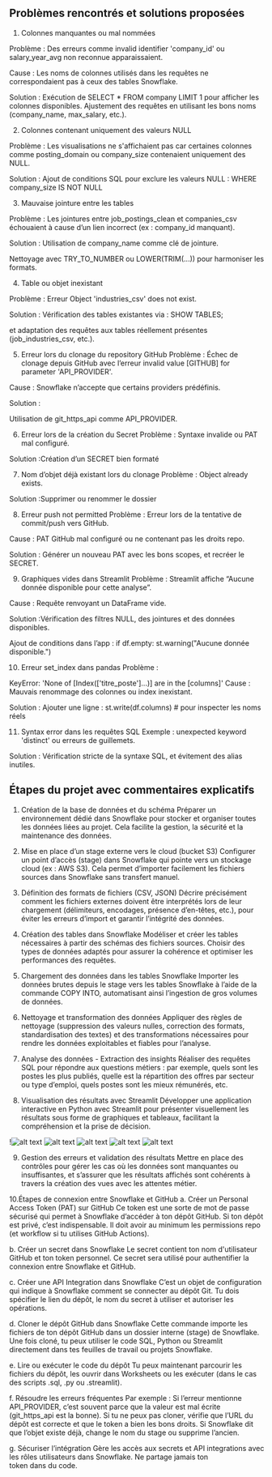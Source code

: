 ## Problèmes rencontrés et solutions proposées

1. Colonnes manquantes ou mal nommées

Problème : Des erreurs comme invalid identifier 'company_id' ou salary_year_avg non reconnue apparaissaient.

Cause : Les noms de colonnes utilisés dans les requêtes ne correspondaient pas à ceux des tables Snowflake.

Solution : Exécution de SELECT * FROM company LIMIT 1 pour afficher les colonnes disponibles. Ajustement des requêtes en utilisant les bons noms (company_name, max_salary, etc.).


 2. Colonnes contenant uniquement des valeurs NULL

Problème : Les visualisations ne s'affichaient pas car certaines colonnes comme posting_domain ou company_size contenaient uniquement des NULL.

Solution : Ajout de conditions SQL pour exclure les valeurs NULL :
WHERE company_size IS NOT NULL

3. Mauvaise jointure entre les tables

Problème : Les jointures entre job_postings_clean et companies_csv échouaient à cause d’un lien incorrect (ex : company_id manquant).

Solution :
Utilisation de company_name comme clé de jointure.

Nettoyage avec TRY_TO_NUMBER ou LOWER(TRIM(...)) pour harmoniser les formats.

4. Table ou objet inexistant

Problème : Erreur Object 'industries_csv' does not exist.

Solution : Vérification des tables existantes via :
SHOW TABLES;

et adaptation des requêtes aux tables réellement présentes (job_industries_csv, etc.).

5. Erreur lors du clonage du repository GitHub
Problème : Échec de clonage depuis GitHub avec l’erreur invalid value [GITHUB] for parameter 'API_PROVIDER'.

Cause : Snowflake n’accepte que certains providers prédéfinis.

Solution :

Utilisation de git_https_api comme API_PROVIDER.

6. Erreur lors de la création du Secret
Problème : Syntaxe invalide ou PAT mal configuré.

Solution :Création d’un SECRET bien formaté 

7. Nom d’objet déjà existant lors du clonage
Problème : Object already exists.

Solution :Supprimer ou renommer le dossier 

8. Erreur push not permitted
Problème : Erreur lors de la tentative de commit/push vers GitHub.

Cause : PAT GitHub mal configuré ou ne contenant pas les droits repo.

Solution : Générer un nouveau PAT avec les bons scopes, et recréer le SECRET.

9. Graphiques vides dans Streamlit
Problème : Streamlit affiche “Aucune donnée disponible pour cette analyse”.

Cause : Requête renvoyant un DataFrame vide.

Solution :Vérification des filtres NULL, des jointures et des données disponibles.

Ajout de conditions dans l’app :
if df.empty:
    st.warning("Aucune donnée disponible.")

10. Erreur set_index dans pandas
Problème :

KeyError: 'None of [Index(['titre_poste']...)] are in the [columns]'
Cause : Mauvais renommage des colonnes ou index inexistant.

Solution : Ajouter une ligne :
st.write(df.columns)  # pour inspecter les noms réels

11. Syntax error dans les requêtes SQL
Exemple : unexpected keyword 'distinct' ou erreurs de guillemets.

Solution : Vérification stricte de la syntaxe SQL, et évitement des alias inutiles.


## Étapes du projet avec commentaires explicatifs

1. Création de la base de données et du schéma
Préparer un environnement dédié dans Snowflake pour stocker et organiser toutes les données liées au projet. Cela facilite la gestion, la sécurité et la maintenance des données.

2. Mise en place d’un stage externe vers le cloud (bucket S3)
Configurer un point d’accès (stage) dans Snowflake qui pointe vers un stockage cloud (ex : AWS S3). Cela permet d’importer facilement les fichiers sources dans Snowflake sans transfert manuel.

3. Définition des formats de fichiers (CSV, JSON)
Décrire précisément comment les fichiers externes doivent être interprétés lors de leur chargement (délimiteurs, encodages, présence d’en-têtes, etc.), pour éviter les erreurs d’import et garantir l’intégrité des données.

4. Création des tables dans Snowflake
Modéliser et créer les tables nécessaires à partir des schémas des fichiers sources. Choisir des types de données adaptés pour assurer la cohérence et optimiser les performances des requêtes.

5. Chargement des données dans les tables Snowflake
Importer les données brutes depuis le stage vers les tables Snowflake à l’aide de la commande COPY INTO, automatisant ainsi l’ingestion de gros volumes de données.

6. Nettoyage et transformation des données
Appliquer des règles de nettoyage (suppression des valeurs nulles, correction des formats, standardisation des textes) et des transformations nécessaires pour rendre les données exploitables et fiables pour l’analyse.

7. Analyse des données - Extraction des insights
Réaliser des requêtes SQL pour répondre aux questions métiers : par exemple, quels sont les postes les plus publiés, quelle est la répartition des offres par secteur ou type d’emploi, quels postes sont les mieux rémunérés, etc.

8. Visualisation des résultats avec Streamlit
Développer une application interactive en Python avec Streamlit pour présenter visuellement les résultats sous forme de graphiques et tableaux, facilitant la compréhension et la prise de décision.

!![alt text](</CAPTURE_VISUALISATION/visualization (3).png>)
![alt text](</CAPTURE_VISUALISATION/visualization (2).png>) 
![alt text](</CAPTURE_VISUALISATION/visualization (1).png>) 
![alt text](/CAPTURE_VISUALISATION/visualization.png) 
![alt text](</CAPTURE_VISUALISATION/visualization (4).png>)


9. Gestion des erreurs et validation des résultats
Mettre en place des contrôles pour gérer les cas où les données sont manquantes ou insuffisantes, et s’assurer que les résultats affichés sont cohérents à travers la création des vues avec les attentes métier.


10.Étapes de connexion entre Snowflake et GitHub
a. Créer un Personal Access Token (PAT) sur GitHub
 Ce token est une sorte de mot de passe sécurisé qui permet à Snowflake d’accéder à ton dépôt GitHub.
 Si ton dépôt est privé, c’est indispensable.
 Il doit avoir au minimum les permissions repo (et workflow si tu utilises GitHub Actions).

b. Créer un secret dans Snowflake
 Le secret contient ton nom d'utilisateur GitHub et ton token personnel.
 Ce secret sera utilisé pour authentifier la connexion entre Snowflake et GitHub.

c. Créer une API Integration dans Snowflake
C’est un objet de configuration qui indique à Snowflake comment se connecter au dépôt Git.
Tu dois spécifier le lien du dépôt, le nom du secret à utiliser et autoriser les opérations.


d. Cloner le dépôt GitHub dans Snowflake
Cette commande importe les fichiers de ton dépôt GitHub dans un dossier interne (stage) de Snowflake.
Une fois cloné, tu peux utiliser le code SQL, Python ou Streamlit directement dans tes feuilles de travail ou projets Snowflake.

e. Lire ou exécuter le code du dépôt
Tu peux maintenant parcourir les fichiers du dépôt, les ouvrir dans Worksheets ou les exécuter (dans le cas des scripts .sql, .py ou .streamlit).

f. Résoudre les erreurs fréquentes
Par exemple :
Si l’erreur mentionne API_PROVIDER, c’est souvent parce que la valeur est mal écrite (git_https_api est la bonne).
Si tu ne peux pas cloner, vérifie que l’URL du dépôt est correcte et que le token a bien les bons droits.
Si Snowflake dit que l’objet existe déjà, change le nom du stage ou supprime l’ancien.

g. Sécuriser l’intégration
Gère les accès aux secrets et API integrations avec les rôles utilisateurs dans Snowflake.
Ne partage jamais ton token dans du code.